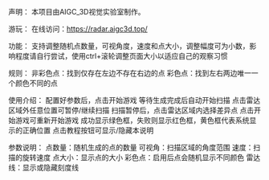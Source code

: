 声明：
    本项目由AIGC_3D视觉实验室制作。
	
游玩：
	在线访问：https://radar.aigc3d.top/

功能：
    支持调整随机点数量，可视角度，速度和点大小，调整幅度可为小数，影响程度请自行尝试，使用ctrl+滚轮调整页面大小以适应自己的观察习惯

规则：
    非彩色点：找到仅存在左边不存在右边的点
    彩色点：找到左右两边唯一一个颜色不同的点

使用介绍：
    配置好参数后，点击开始游戏
    等待生成完成后自动开始扫描
    点击雷达区域外任意位置可暂停/继续扫描
    扫描暂停后，点击雷达区域内选择差异点
    点击开始游戏可重新开始游戏
    成功显示绿色框，失败则显示红色框，黄色框代表系统显示的正确位置
    点击教程按钮可显示/隐藏本说明

参数说明：
    点数量：随机生成的点的数量
    可视角：扫描区域的角度范围
    速度：扫描的旋转速度
    点大小：显示点的大小
    彩色点：启用后点会随机显示不同颜色
    雷达线：显示或隐藏刻度线
